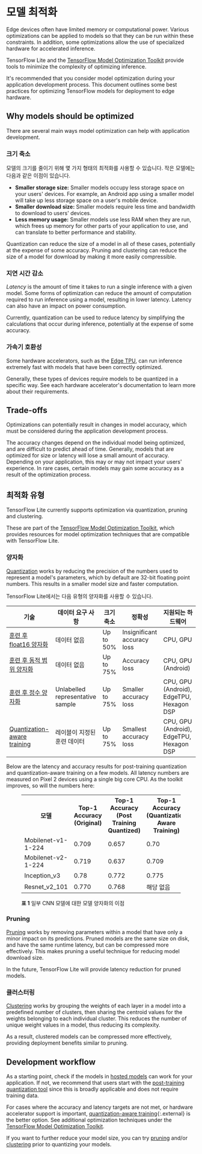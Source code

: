 # 모델 최적화

Edge devices often have limited memory or computational power. Various optimizations can be applied to models so that they can be run within these constraints. In addition, some optimizations allow the use of specialized hardware for accelerated inference.

TensorFlow Lite and the [TensorFlow Model Optimization Toolkit](https://www.tensorflow.org/model_optimization) provide tools to minimize the complexity of optimizing inference.

It's recommended that you consider model optimization during your application development process. This document outlines some best practices for optimizing TensorFlow models for deployment to edge hardware.

## Why models should be optimized

There are several main ways model optimization can help with application development.

### 크기 축소

모델의 크기를 줄이기 위해 몇 가지 형태의 최적화를 사용할 수 있습니다. 작은 모델에는 다음과 같은 이점이 있습니다.

- **Smaller storage size:** Smaller models occupy less storage space on your users' devices. For example, an Android app using a smaller model will take up less storage space on a user's mobile device.
- **Smaller download size:** Smaller models require less time and bandwidth to download to users' devices.
- **Less memory usage:** Smaller models use less RAM when they are run, which frees up memory for other parts of your application to use, and can translate to better performance and stability.

Quantization can reduce the size of a model in all of these cases, potentially at the expense of some accuracy. Pruning and clustering can reduce the size of a model for download by making it more easily compressible.

### 지연 시간 감소

*Latency* is the amount of time it takes to run a single inference with a given model. Some forms of optimization can reduce the amount of computation required to run inference using a model, resulting in lower latency. Latency can also have an impact on power consumption.

Currently, quantization can be used to reduce latency by simplifying the calculations that occur during inference, potentially at the expense of some accuracy.

### 가속기 호환성

Some hardware accelerators, such as the [Edge TPU](https://cloud.google.com/edge-tpu/), can run inference extremely fast with models that have been correctly optimized.

Generally, these types of devices require models to be quantized in a specific way. See each hardware accelerator's documentation to learn more about their requirements.

## Trade-offs

Optimizations can potentially result in changes in model accuracy, which must be considered during the application development process.

The accuracy changes depend on the individual model being optimized, and are difficult to predict ahead of time. Generally, models that are optimized for size or latency will lose a small amount of accuracy. Depending on your application, this may or may not impact your users' experience. In rare cases, certain models may gain some accuracy as a result of the optimization process.

## 최적화 유형

TensorFlow Lite currently supports optimization via quantization, pruning and clustering.

These are part of the [TensorFlow Model Optimization Toolkit](https://www.tensorflow.org/model_optimization), which provides resources for model optimization techniques that are compatible with TensorFlow Lite.

### 양자화

[Quantization](https://www.tensorflow.org/model_optimization/guide/quantization/post_training) works by reducing the precision of the numbers used to represent a model's parameters, which by default are 32-bit floating point numbers. This results in a smaller model size and faster computation.

TensorFlow Lite에서는 다음 유형의 양자화를 사용할 수 있습니다.

기술 | 데이터 요구 사항 | 크기 축소 | 정확성 | 지원되는 하드웨어
--- | --- | --- | --- | ---
[훈련 후 float16 양자화](post_training_float16_quant.ipynb) | 데이터 없음 | Up to 50% | Insignificant accuracy loss | CPU, GPU
[훈련 후 동적 범위 양자화](post_training_quant.ipynb) | 데이터 없음 | Up to 75% | Accuracy loss | CPU, GPU (Android)
[훈련 후 정수 양자화](post_training_integer_quant.ipynb) | Unlabelled representative sample | Up to 75% | Smaller accuracy loss | CPU, GPU (Android), EdgeTPU, Hexagon DSP
[Quantization-aware training](http://www.tensorflow.org/model_optimization/guide/quantization/training) | 레이블이 지정된 훈련 데이터 | Up to 75% | Smallest accuracy loss | CPU, GPU (Android), EdgeTPU, Hexagon DSP

Below are the latency and accuracy results for post-training quantization and quantization-aware training on a few models. All latency numbers are measured on Pixel 2 devices using a single big core CPU. As the toolkit improves, so will the numbers here:

<figure>
  <table>
    <tr>
      <th>모델</th>
      <th>Top-1 Accuracy (Original) </th>
      <th>Top-1 Accuracy (Post Training Quantized) </th>
      <th>Top-1 Accuracy (Quantization Aware Training) </th>
      <th>Latency (Original) (ms) </th>
      <th>Latency (Post Training Quantized) (ms) </th>
      <th>Latency (Quantization Aware Training) (ms) </th>
      <th> Size (Original) (MB)</th>
      <th> Size (Optimized) (MB)</th>
    </tr> <tr>
<td>Mobilenet-v1-1-224</td>
<td>0.709</td>
<td>0.657</td>
<td>0.70</td>
      <td>124</td>
<td>112</td>
<td>64</td>
<td>16.9</td>
<td>4.3</td>
</tr>
    <tr>
<td>Mobilenet-v2-1-224</td>
<td>0.719</td>
<td>0.637</td>
<td>0.709</td>
      <td>89</td>
<td>98</td>
<td>54</td>
<td>14</td>
<td>3.6</td>
</tr>
   <tr>
<td>Inception_v3</td>
<td>0.78</td>
<td>0.772</td>
<td>0.775</td>
      <td>1130 년</td>
<td>845</td>
<td>543</td>
<td>95.7</td>
<td>23.9</td>
</tr>
   <tr>
<td>Resnet_v2_101</td>
<td>0.770</td>
<td>0.768</td>
<td>해당 없음</td>
      <td>3973</td>
<td>2868</td>
<td>해당 없음</td>
<td>178.3</td>
<td>44.9</td>
</tr>
 </table>
  <figcaption><b>표 1</b> 일부 CNN 모델에 대한 모델 양자화의 이점</figcaption>
</figure>

### Pruning

[Pruning](https://www.tensorflow.org/model_optimization/guide/pruning) works by removing parameters within a model that have only a minor impact on its predictions. Pruned models are the same size on disk, and have the same runtime latency, but can be compressed more effectively. This makes pruning a useful technique for reducing model download size.

In the future, TensorFlow Lite will provide latency reduction for pruned models.

### 클러스터링

[Clustering](https://www.tensorflow.org/model_optimization/guide/clustering) works by grouping the weights of each layer in a model into a predefined number of clusters, then sharing the centroid values for the weights belonging to each individual cluster. This reduces the number of unique weight values in a model, thus reducing its complexity.

As a result, clustered models can be compressed more effectively, providing deployment benefits similar to pruning.

## Development workflow

As a starting point, check if the models in [hosted models](../guide/hosted_models.md) can work for your application. If not, we recommend that users start with the [post-training quantization tool](post_training_quantization.md) since this is broadly applicable and does not require training data.

For cases where the accuracy and latency targets are not met, or hardware accelerator support is important, [quantization-aware training](https://www.tensorflow.org/model_optimization/guide/quantization/training){:.external} is the better option. See additional optimization techniques under the [TensorFlow Model Optimization Toolkit](https://www.tensorflow.org/model_optimization).

If you want to further reduce your model size, you can try [pruning](#pruning) and/or [clustering](#clustering) prior to quantizing your models.

